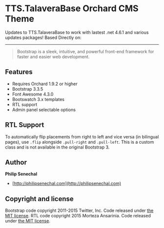﻿# TTS.TalaveraBase Orchard CMS Theme
Updates to TTS.TalaveraBase to work with lastest .net 4.6.1 and various updates packages!
Based Directly on:

---

> Bootstrap is a sleek, intuitive, and powerful front-end framework for faster and easier web development.

## Features

- Requires Orchard 1.9.2 or higher
- Bootstrap 3.3.5
- Font Awesome 4.3.0
- Bootswatch 3.x templates
- RTL support
- Admin panel selectable options

## RTL Support
To automatically flip placements from right to left and vice versa (in bilingual pages), use `.flip` alongside `.pull-right` and `.pull-left`. This is a custom class and is not available in the original Bootstrap 3.

## Author

**Philip Senechal**

+ [http://philipsenechal.com](http://philipsenechal.com)

## Copyright and license

Bootstrap code copyright 2011-2015 Twitter, Inc. Code released under [the MIT license](https://github.com/twbs/bootstrap/blob/master/LICENSE).
RTL code copyright 2015 Morteza Ansarinia. Code released under [the MIT license](http://github.com/morteza/LICENSE).